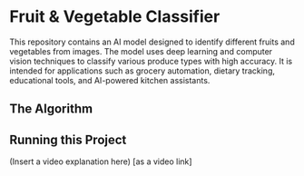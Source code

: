 # Fruit & Vegetable Classifier
This repository contains an AI model designed to identify different fruits and vegetables from images. The model uses deep learning and computer vision techniques to classify various produce types with high accuracy. It is intended for applications such as grocery automation, dietary tracking, educational tools, and AI-powered kitchen assistants.
## The Algorithm

## Running this Project

(Insert a video explanation here) [as a video link]
